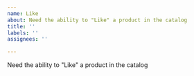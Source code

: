```yaml
---
name: Like
about: Need the ability to "Like" a product in the catalog
title: ''
labels: ''
assignees: ''

---
```


Need the ability to "Like" a product in the catalog
